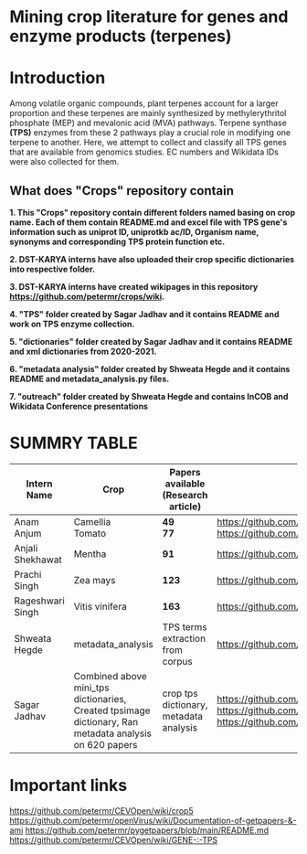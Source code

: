 # Mining crop literature for genes and enzyme products (terpenes)

# Introduction
Among volatile organic compounds, plant terpenes account for a larger proportion and these terpenes are mainly synthesized by methylerythritol phosphate (MEP) and mevalonic acid (MVA) pathways. Terpene synthase **(TPS)** enzymes from these 2 pathways play a crucial role in modifying one terpene to another. Here, we attempt to collect and classify all TPS genes that are available from genomics studies. EC numbers and Wikidata IDs were also collected for them.

## What does "Crops" repository contain

**1. This "Crops" repository contain different folders named basing on crop name. Each of them contain README.md and excel file with TPS gene's information such as uniprot ID, uniprotkb ac/ID, Organism name, synonyms and corresponding TPS protein function etc.** 

**2. DST-KARYA interns have also uploaded their crop specific dictionaries into respective folder.**

**3. DST-KARYA interns have created wikipages in this repository https://github.com/petermr/crops/wiki.**

**4. "TPS" folder created by Sagar Jadhav and it contains README and work on TPS enzyme collection.**

**5. "dictionaries" folder created by Sagar Jadhav and it contains README and xml dictionaries from 2020-2021.**

**6. "metadata analysis" folder created by Shweata Hegde and it contains README and metadata_analysis.py files.**

**7. "outreach" folder created by Shweata Hegde and contains InCOB and Wikidata Conference presentations**


##

# SUMMRY TABLE

| Intern Name|Crop| Papers available (Research article)|Wikipage|
   | --- | --- | --- |--- |
   |Anam Anjum|Camellia<br/>Tomato | **49**<br/>**77**|https://github.com/petermr/crops/blob/main/Solanum%20lycopersicum/eo_tomato.xml https://github.com/petermr/crops/blob/main/Camellia/eo_CAMSITps.xml|
   | Anjali Shekhawat|Mentha | **91** | https://github.com/petermr/crops/blob/main/Mentha/eo_menthaTPS.xml|
   | Prachi Singh|Zea mays | **123** | https://github.com/petermr/crops/blob/main/Zea%20mays/eo_ZeaTPS.xml|
   | Rageshwari Singh |Vitis vinifera | **163** |https://github.com/petermr/crops/blob/main/Vitis/eo_VVinifera.xml|
   |Shweata Hegde |metadata_analysis |TPS terms extraction from corpus|https://github.com/petermr/crops/tree/main/metadata_analysis |
   |Sagar Jadhav | Combined above mini_tps dictionaries, Created tpsimage dictionary, Ran metadata analysis on 620 papers|crop tps dictionary, metadata analysis|https://github.com/petermr/crops/blob/main/dictinaries/crop_tpsenzyme.xml  https://github.com/petermr/crops/blob/main/dictinaries/tpsimage.xml https://github.com/petermr/crops/blob/main/TPS%20sentences_full_search_result.csv|
  
##

# Important links
https://github.com/petermr/CEVOpen/wiki/crop5      
https://github.com/petermr/openVirus/wiki/Documentation-of-getpapers-&-ami       https://github.com/petermr/pygetpapers/blob/main/README.md      
https://github.com/petermr/CEVOpen/wiki/GENE-:-TPS
